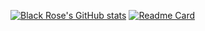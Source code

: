 [![Black Rose's GitHub stats](https://github-readme-stats.vercel.app/api?username=BlackRose-000)](https://github.com/BlackRose-000/github-readme-stats)  [![Readme Card](https://github-readme-stats.vercel.app/api/pin/?username=BlackRose-000&repo=Dank)](https://github.com/BlackRose-000/Dank)

